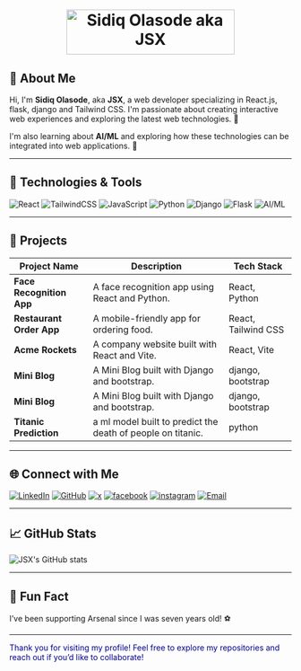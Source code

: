 <h1 align="center">
  <img src="https://scontent.flos1-3.fna.fbcdn.net/v/t39.30808-1/462694017_555800986810649_4579951671879115005_n.jpg?stp=cp6_dst-jpg_s200x200_tt6&_nc_cat=102&ccb=1-7&_nc_sid=e99d92&_nc_eui2=AeHqzyPXz1asjg3uUf2tyh5Xd-EplpC5GD934SmWkLkYPwOjo9kSVcJ_gEbU9qioEO83powtBzZotKpTBpl0P4aU&_nc_ohc=8ReUK_Gt7M4Q7kNvgFcsh6J&_nc_zt=24&_nc_ht=scontent.flos1-3.fna&_nc_gid=AxPB9NVqPzU19YBwpGMURmr&oh=00_AYCHcM8njuFpCkXs89BvDm474NIUOpERysGXwCqNWS0Eww&oe=67808326" width="300" height="80" alt="Sidiq Olasode aka JSX">
</h1>

## 🌟 About Me

Hi, I'm **Sidiq Olasode**, aka **JSX**, a web developer specializing in React.js, flask, django and Tailwind CSS. I'm passionate about creating interactive web experiences and exploring the latest web technologies. 🚀

I'm also learning about **AI/ML** and exploring how these technologies can be integrated into web applications. 🤖


---

## 🔧 Technologies & Tools

![React](https://img.shields.io/badge/React-61DAFB?logo=react&logoColor=white)
![TailwindCSS](https://img.shields.io/badge/TailwindCSS-38B2AC?logo=tailwind-css&logoColor=white)
![JavaScript](https://img.shields.io/badge/JavaScript-F7DF1E?logo=javascript&logoColor=black)
![Python](https://img.shields.io/badge/Python-3776AB?logo=python&logoColor=white)
![Django](https://img.shields.io/badge/Django-092E20?logo=django&logoColor=white)
![Flask](https://img.shields.io/badge/Flask-092E20?logo=Flask&logoColor=white)
![AI/ML](https://img.shields.io/badge/AI/ML-orange?logo=tensorflow&logoColor=white)

---

## 🎨 Projects

| Project Name     | Description                                | Tech Stack             |
|------------------|--------------------------------------------|------------------------|
| **Face Recognition App** | A face recognition app using React and Python. | React, Python |
| **Restaurant Order App** | A mobile-friendly app for ordering food. | React, Tailwind CSS |
| **Acme Rockets** | A company website built with React and Vite. | React, Vite |
| **Mini Blog** | A Mini Blog built with Django and bootstrap. | django, bootstrap |
| **Mini Blog** | A Mini Blog built with Django and bootstrap. | django, bootstrap |
| **Titanic Prediction** | a ml model built to predict the death of people on titanic. | python |

---

## 🌐 Connect with Me

[![LinkedIn](https://img.shields.io/badge/LinkedIn-blue?logo=linkedin&logoColor=white)](https://linkedin.com/in/sidiq20)
[![GitHub](https://img.shields.io/badge/GitHub-black?logo=github&logoColor=white)](https://github.com/sidiq20)
[![x](https://img.shields.io/badge/x-black?logo=x&logoColor=white)](https://x.com/sidiqolasode)
[![facebook](https://img.shields.io/badge/facebook-blue?logo=facebook&logoColor=white)](https://web.facebook.com/profile.php?id=100071422583608)
[![instagram](https://img.shields.io/badge/instagram-pink?logo=instagram&logoColor=white)](https://www.instagram.com/napoleon_xo_/)
[![Email](https://img.shields.io/badge/Email-D14836?logo=gmail&logoColor=white)](mailto:sidiqolasode@gmail.com)

---

## 📈 GitHub Stats

![JSX's GitHub stats](https://github-readme-stats.vercel.app/api?username=sidiq20&show_icons=true&theme=radical)

---

## 🎉 Fun Fact

I’ve been supporting Arsenal since I was seven years old! ⚽

---

<span style="color:darkblue">Thank you for visiting my profile! Feel free to explore my repositories and reach out if you’d like to collaborate!</span>
